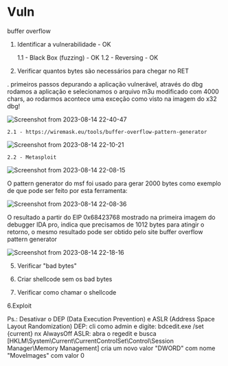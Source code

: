 # Vuln
buffer overflow

1. Identificar a vulnerabilidade - OK
   
	1.1 - Black Box (fuzzing) - OK
   	1.2 - Reversing - OK
	
3. Verificar quantos bytes são necessários para chegar no RET

. 
primeiros passos depurando a aplicação vulnerável, através do dbg rodamos a aplicação e selecionamos o arquivo m3u modificado com 4000 chars, ao rodarmos acontece uma exceção como visto na imagem do x32 dbg!

![Screenshot from 2023-08-14 22-40-47](https://github.com/igusil/buff3r_ov3rflow/assets/89313216/d17452de-47f3-4544-b07c-1b91799423c8)

   
	2.1 - https://wiremask.eu/tools/buffer-overflow-pattern-generator
 
 ![Screenshot from 2023-08-14 22-10-21](https://github.com/igusil/buff3r_ov3rflow/assets/89313216/73ca66c2-014c-4731-9e24-222a1e3fccce)

	
	2.2 - Metasploit

![Screenshot from 2023-08-14 22-08-15](https://github.com/igusil/buff3r_ov3rflow/assets/89313216/796abfe1-d62b-4160-83a4-11b7af56e7e3)

O pattern generator do msf foi usado para gerar 2000 bytes como exemplo de que pode ser feito por esta ferramenta:

![Screenshot from 2023-08-14 22-08-36](https://github.com/igusil/buff3r_ov3rflow/assets/89313216/3693beaf-932c-40be-8b10-abe679643fdf)


O resultado a partir do EIP 0x68423768 mostrado na primeira imagem do debugger IDA pro, indica que precisamos de 1012 bytes para atingir o retorno, o mesmo resultado pode ser obtido pelo site buffer overflow pattern generator

![Screenshot from 2023-08-14 22-18-16](https://github.com/igusil/buff3r_ov3rflow/assets/89313216/bd9738eb-d92f-4a6c-88c4-32417da27727)




	
5. Verificar "bad bytes"

6. Criar shellcode sem os bad bytes

7. Verificar como chamar o shellcode

6.Exploit


Ps.: Desativar o DEP (Data Execution Prevention) e ASLR (Address Space Layout Randomization)
DEP: cli como admin e digite: bdcedit.exe /set {current} nx AlwaysOff
ASLR: abra o regedit e busca [HKLM\System\Current\CurrentControlSet\Control\Session Manager\Memory Management\]
cria um novo valor "DWORD" com nome "MoveImages" com valor 0



